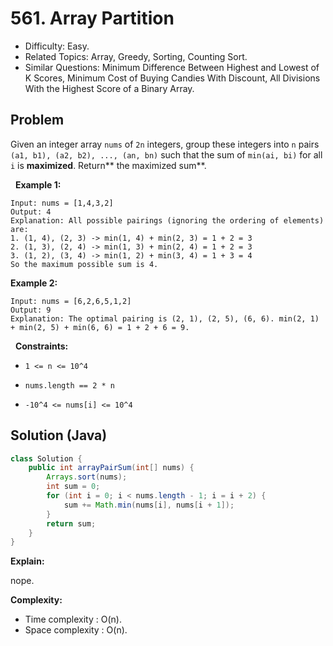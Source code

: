 # 561. Array Partition

- Difficulty: Easy.
- Related Topics: Array, Greedy, Sorting, Counting Sort.
- Similar Questions: Minimum Difference Between Highest and Lowest of K Scores, Minimum Cost of Buying Candies With Discount, All Divisions With the Highest Score of a Binary Array.

## Problem

Given an integer array ```nums``` of ```2n``` integers, group these integers into ```n``` pairs ```(a1, b1), (a2, b2), ..., (an, bn)``` such that the sum of ```min(ai, bi)``` for all ```i``` is **maximized**. Return** the maximized sum**.

 
**Example 1:**

```
Input: nums = [1,4,3,2]
Output: 4
Explanation: All possible pairings (ignoring the ordering of elements) are:
1. (1, 4), (2, 3) -> min(1, 4) + min(2, 3) = 1 + 2 = 3
2. (1, 3), (2, 4) -> min(1, 3) + min(2, 4) = 1 + 2 = 3
3. (1, 2), (3, 4) -> min(1, 2) + min(3, 4) = 1 + 3 = 4
So the maximum possible sum is 4.
```

**Example 2:**

```
Input: nums = [6,2,6,5,1,2]
Output: 9
Explanation: The optimal pairing is (2, 1), (2, 5), (6, 6). min(2, 1) + min(2, 5) + min(6, 6) = 1 + 2 + 6 = 9.
```

 
**Constraints:**


	
- ```1 <= n <= 10^4```
	
- ```nums.length == 2 * n```
	
- ```-10^4 <= nums[i] <= 10^4```



## Solution (Java)

```java
class Solution {
    public int arrayPairSum(int[] nums) {
        Arrays.sort(nums);
        int sum = 0;
        for (int i = 0; i < nums.length - 1; i = i + 2) {
            sum += Math.min(nums[i], nums[i + 1]);
        }
        return sum;
    }
}
```

**Explain:**

nope.

**Complexity:**

* Time complexity : O(n).
* Space complexity : O(n).
